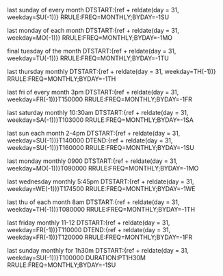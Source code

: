 last sunday of every month
DTSTART:{ref + reldate(day = 31, weekday=SU(-1))}
RRULE:FREQ=MONTHLY;BYDAY=-1SU

last monday of each month
DTSTART:{ref + reldate(day = 31, weekday=MO(-1))}
RRULE:FREQ=MONTHLY;BYDAY=-1MO

final tuesday of the month
DTSTART:{ref + reldate(day = 31, weekday=TU(-1))}
RRULE:FREQ=MONTHLY;BYDAY=-1TU

last thursday monthly
DTSTART:{ref + reldate(day = 31, weekday=TH(-1))}
RRULE:FREQ=MONTHLY;BYDAY=-1TH

last fri of every month 3pm
DTSTART:{ref + reldate(day = 31, weekday=FR(-1))}T150000
RRULE:FREQ=MONTHLY;BYDAY=-1FR

last saturday monthly 10:30am
DTSTART:{ref + reldate(day = 31, weekday=SA(-1))}T103000
RRULE:FREQ=MONTHLY;BYDAY=-1SA

last sun each month 2-4pm
DTSTART:{ref + reldate(day = 31, weekday=SU(-1))}T140000
DTEND:{ref + reldate(day = 31, weekday=SU(-1))}T160000
RRULE:FREQ=MONTHLY;BYDAY=-1SU

last monday monthly 0900
DTSTART:{ref + reldate(day = 31, weekday=MO(-1))}T090000
RRULE:FREQ=MONTHLY;BYDAY=-1MO

last wednesday monthly 5:45pm
DTSTART:{ref + reldate(day = 31, weekday=WE(-1))}T174500
RRULE:FREQ=MONTHLY;BYDAY=-1WE

last thu of each month 8am
DTSTART:{ref + reldate(day = 31, weekday=TH(-1))}T080000
RRULE:FREQ=MONTHLY;BYDAY=-1TH

last friday monthly 11-12
DTSTART:{ref + reldate(day = 31, weekday=FR(-1))}T110000
DTEND:{ref + reldate(day = 31, weekday=FR(-1))}T120000
RRULE:FREQ=MONTHLY;BYDAY=-1FR

last sunday monthly for 1h30m
DTSTART:{ref + reldate(day = 31, weekday=SU(-1))}T100000
DURATION:PT1H30M
RRULE:FREQ=MONTHLY;BYDAY=-1SU